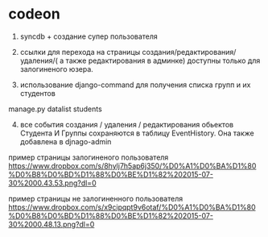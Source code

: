 # codeon

1)  syncdb + создание супер пользователя

2) ссылки для перехода на страницы создания/редактирования/удаления/( а также редактирования в админке) 
доступны только для залогиненого юзера.

3) использование django-command  для  получения списка групп и их студентов

manage.py datalist students   

4) все события   создания / удаления / редактирования  обьектов Студента И Группы  сохраняются в таблицу EventHistory.  Она также добавлена в djnago-admin

пример страницы залогиненого пользователя
https://www.dropbox.com/s/8hylj7h5ap6j350/%D0%A1%D0%BA%D1%80%D0%B8%D0%BD%D1%88%D0%BE%D1%82%202015-07-30%2000.43.53.png?dl=0

пример страницы не залогиненного пользователя
https://www.dropbox.com/s/x9cipqpt9v6otaf/%D0%A1%D0%BA%D1%80%D0%B8%D0%BD%D1%88%D0%BE%D1%82%202015-07-30%2000.48.13.png?dl=0
